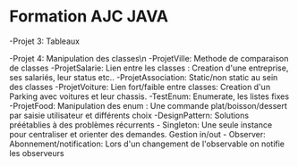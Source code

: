Formation AJC JAVA
=====================

-Projet 3: Tableaux

-Projet 4: Manipulation des classes\n
-ProjetVille: Methode de comparaison de classes
-ProjetSalarie: Lien entre les classes : Creation d'une entreprise, ses salariés, leur status etc..
-ProjetAssociation: Static/non static au sein des classes
-ProjetVoiture: Lien fort/faible entre classes: Creation d'un Parking avec voitures et leur chassis.
-TestEnum: Enumerate, les listes fixes
-ProjetFood: Manipulation des enum : Une commande plat/boisson/dessert par saisie utilisateur et différents choix
-DesignPattern: Solutions préétablies à des problèmes récurrents
	- Singleton: Une seule instance pour centraliser et orienter des demandes. Gestion in/out 
	- Observer: Abonnement/notification: Lors d'un changement de l'observable on notifie les observeurs
